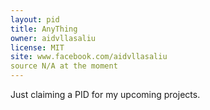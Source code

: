 ```yaml
---
layout: pid
title: AnyThing
owner: aidvllasaliu
license: MIT
site: www.facebook.com/aidvllasaliu
source N/A at the moment
---
```

Just claiming a PID for my upcoming projects.